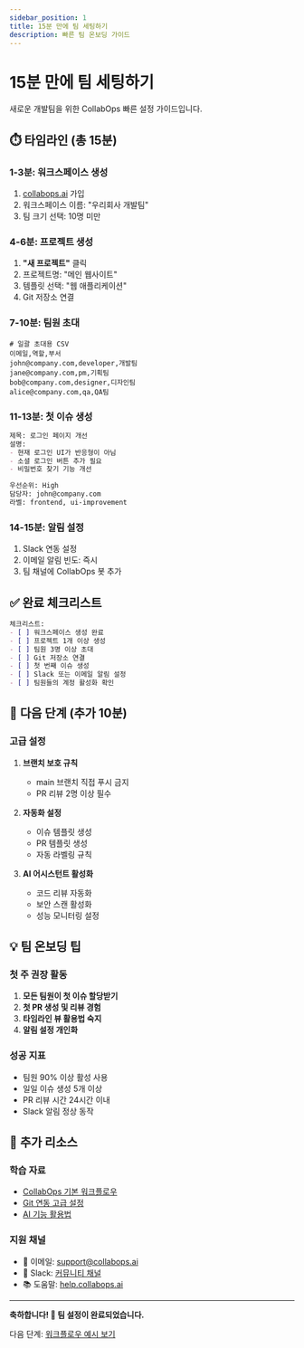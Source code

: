 ```yaml
---
sidebar_position: 1
title: 15분 만에 팀 세팅하기
description: 빠른 팀 온보딩 가이드
---
```


# 15분 만에 팀 세팅하기

새로운 개발팀을 위한 CollabOps 빠른 설정 가이드입니다.

## ⏱️ 타임라인 (총 15분)

### 1-3분: 워크스페이스 생성
1. [collabops.ai](https://collabops.ai) 가입
2. 워크스페이스 이름: "우리회사 개발팀"
3. 팀 크기 선택: 10명 미만

### 4-6분: 프로젝트 생성
1. **"새 프로젝트"** 클릭
2. 프로젝트명: "메인 웹사이트"
3. 템플릿 선택: "웹 애플리케이션"
4. Git 저장소 연결

### 7-10분: 팀원 초대
```csv
# 일괄 초대용 CSV
이메일,역할,부서
john@company.com,developer,개발팀
jane@company.com,pm,기획팀
bob@company.com,designer,디자인팀
alice@company.com,qa,QA팀
```

### 11-13분: 첫 이슈 생성
```markdown
제목: 로그인 페이지 개선
설명: 
- 현재 로그인 UI가 반응형이 아님
- 소셜 로그인 버튼 추가 필요
- 비밀번호 찾기 기능 개선

우선순위: High
담당자: john@company.com
라벨: frontend, ui-improvement
```

### 14-15분: 알림 설정
1. Slack 연동 설정
2. 이메일 알림 빈도: 즉시
3. 팀 채널에 CollabOps 봇 추가

## ✅ 완료 체크리스트

```markdown
체크리스트:
- [ ] 워크스페이스 생성 완료
- [ ] 프로젝트 1개 이상 생성
- [ ] 팀원 3명 이상 초대
- [ ] Git 저장소 연결
- [ ] 첫 번째 이슈 생성
- [ ] Slack 또는 이메일 알림 설정
- [ ] 팀원들의 계정 활성화 확인
```

## 🎯 다음 단계 (추가 10분)

### 고급 설정
1. **브랜치 보호 규칙**
   - main 브랜치 직접 푸시 금지
   - PR 리뷰 2명 이상 필수

2. **자동화 설정**
   - 이슈 템플릿 생성
   - PR 템플릿 생성
   - 자동 라벨링 규칙

3. **AI 어시스턴트 활성화**
   - 코드 리뷰 자동화
   - 보안 스캔 활성화
   - 성능 모니터링 설정

## 💡 팀 온보딩 팁

### 첫 주 권장 활동
1. **모든 팀원이 첫 이슈 할당받기**
2. **첫 PR 생성 및 리뷰 경험**
3. **타임라인 뷰 활용법 숙지**
4. **알림 설정 개인화**

### 성공 지표
- 팀원 90% 이상 활성 사용
- 일일 이슈 생성 5개 이상
- PR 리뷰 시간 24시간 이내
- Slack 알림 정상 동작

## 🚀 추가 리소스

### 학습 자료
- [CollabOps 기본 워크플로우](/tutorials/workflow-examples)
- [Git 연동 고급 설정](/usage/git-engine/repository-branch-policy)
- [AI 기능 활용법](/usage/ai-assistant/code-review-automation)

### 지원 채널
- 📧 이메일: support@collabops.ai
- 💬 Slack: [커뮤니티 채널](https://collabops-community.slack.com)
- 📚 도움말: [help.collabops.ai](https://help.collabops.ai)

---

**축하합니다! 🎉 팀 설정이 완료되었습니다.**

다음 단계: [워크플로우 예시 보기](/tutorials/workflow-examples) 